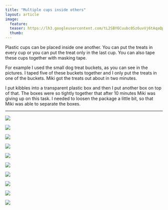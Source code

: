 ```yaml
---
title: "Multiple cups inside others"
layout: article
image:
  feature:
  teaser: https://lh3.googleusercontent.com/tL2SBY6Cuubc0Sz6uvVj6tAqaQp0A8hzrLD4zfX5OeI=w245
  thumb:
---
```


Plastic cups can be placed inside one another. You can put the treats in every cup or you can put the treat only in the last cup. You can also tape these cups together with masking tape.

For example I used the small dog treat buckets, as you can see in the pictures. I taped five of these buckets together and I only put the treats in one of the buckets. Miki got the treats out about in two minutes.

I put kibbles into a transparent plastic box and then I put another box on top of that. The boxes were so tightly together that after 10 minutes Miki was giving up on this task. I needed to loosen the package a little bit, so that Miki was able to separate the boxes.

---

[![](https://lh3.googleusercontent.com/p19iLoKC4eG9Xh0j9cFJiF4dLEbYShreMIdfSCEQc0E=w800)](https://lh3.googleusercontent.com/p19iLoKC4eG9Xh0j9cFJiF4dLEbYShreMIdfSCEQc0E=s0)

[![](https://lh3.googleusercontent.com/m_BmDOuA-VX51C3lQ2hHfSP4Btu1QZ8i048GzehU5Xc=w800)](https://lh3.googleusercontent.com/m_BmDOuA-VX51C3lQ2hHfSP4Btu1QZ8i048GzehU5Xc=s0)

[![](https://lh3.googleusercontent.com/lIkiViKsYUqNQ8LTFtxOomsiMSw8OsALNafHddE6EN4=w800)](https://lh3.googleusercontent.com/lIkiViKsYUqNQ8LTFtxOomsiMSw8OsALNafHddE6EN4=s0)

[![](https://lh3.googleusercontent.com/AZoa487LuBzeUQo0d85eIfKPppvlz82YAy1CRHgfoQI=w800)](https://lh3.googleusercontent.com/AZoa487LuBzeUQo0d85eIfKPppvlz82YAy1CRHgfoQI=s0)

[![](https://lh3.googleusercontent.com/FuTq4SwbmDD4B51bYNyfLSgXtqawvbkA351tu3H5n6o=w800)](https://lh3.googleusercontent.com/FuTq4SwbmDD4B51bYNyfLSgXtqawvbkA351tu3H5n6o=s0)

[![](https://lh3.googleusercontent.com/_UnlamL186uARWFo_WTNMqKvgq2NmtEaRcNSfQaW3nM=w800)](https://lh3.googleusercontent.com/_UnlamL186uARWFo_WTNMqKvgq2NmtEaRcNSfQaW3nM=s0)

[![](https://lh3.googleusercontent.com/_fLcCdV1VTxoMOpCqrkpsyKYrB-Ei1_b1IAx50g_z9m33szVuoR9oiYlisVUoaWGhVSmhAPBFN8D8KjX6KY0Q0Yp5ISj3kbw1hxl6HThnCdYX7bhOUXpVNaQwDUmqiH7QQUAcu3MAxvLewNVP5bwduZBLLpNIMJxNFqMoDZZLJCYFy2IWi4JRrMrxj6Rn4tnKtj_zTkwdkyX-UkJm08afDGluM8kb96bEnA3tLmbXwbezH7HL__ouEXum1X5lhm6qMFAoIg6amWOA1KWUIAzQmFMx4OaoodLKUUDA-TmOgcseU38gDhHCjU1gWavfrp7UIFXYWHFBaTM6fZg4tq6zRymffCq1fdzTD-MYaTMah1KhUH3eLbHrBmTMHvm6ioqwbfsFvlGe1hb3c0QuGIsGbm6OzH8VKDZ0DRZVOMf2a4tyldSdMQwO5CnG7nfxvpdNHgROVa5NpbqsMEgDSkRt_Ok8wcd1DaRaWLYJNar63UcV05nmr0hTlhtZ98ugWQ7ieygPjA0tajwTEjdmvr33S42tvBfNsivoFV3zIxElos=w800)](https://lh3.googleusercontent.com/_fLcCdV1VTxoMOpCqrkpsyKYrB-Ei1_b1IAx50g_z9m33szVuoR9oiYlisVUoaWGhVSmhAPBFN8D8KjX6KY0Q0Yp5ISj3kbw1hxl6HThnCdYX7bhOUXpVNaQwDUmqiH7QQUAcu3MAxvLewNVP5bwduZBLLpNIMJxNFqMoDZZLJCYFy2IWi4JRrMrxj6Rn4tnKtj_zTkwdkyX-UkJm08afDGluM8kb96bEnA3tLmbXwbezH7HL__ouEXum1X5lhm6qMFAoIg6amWOA1KWUIAzQmFMx4OaoodLKUUDA-TmOgcseU38gDhHCjU1gWavfrp7UIFXYWHFBaTM6fZg4tq6zRymffCq1fdzTD-MYaTMah1KhUH3eLbHrBmTMHvm6ioqwbfsFvlGe1hb3c0QuGIsGbm6OzH8VKDZ0DRZVOMf2a4tyldSdMQwO5CnG7nfxvpdNHgROVa5NpbqsMEgDSkRt_Ok8wcd1DaRaWLYJNar63UcV05nmr0hTlhtZ98ugWQ7ieygPjA0tajwTEjdmvr33S42tvBfNsivoFV3zIxElos=s0)

[![](https://lh3.googleusercontent.com/E6uVUeQjdjUr_p0cZh6EKlgDGIdZ-y0NlOGl7CzMSAmKP2vlSgHIvbXH4ihAuv3tWrqaoSkRur2-9UI_OglZ5lRBUsq82jHsNdCV5qHomPBJF1tvcnbNLFVmU9-IUzz2RXXe-JhKp9ZOwkhiuwyHBdkWXuR6-SywUhE4-M4NWdWCAyOxSpOmcNsjnPzHnWU4ktm2xGYGCbw1_JjRXOylvvdjrxNUcVTARRWitzgb7Wt7Nn7KbmAlIzlEohHpZAWMJJGQ2Zx26_QGxyDQJgVSRaGYpxS9RdfN6lYl4guAAJ45TWfJNKx0CjrLPCgynidKOvnI3lvhscfPTXFFfDXFvIhqAcpF7XKYkj-Sl5k_IzRL_3D1PtmN6dvrYYEJqtFB6WkBfuK7ocNNOXR8UvxLUd0EQgGU0-RoancoPoQ3LUW1-0FsPqR5oVgLKCdLLhKufHD-UA8ifPiiZy7QRg0v40ZgwnZnwIqOomKaEp0JGY6fAPeqbKzFNMgvW24KPnOkuzLytXkWDa7iHc-NnrCKhOWhVqIcVpj_nEyWiaLKWpE=w800)](https://lh3.googleusercontent.com/E6uVUeQjdjUr_p0cZh6EKlgDGIdZ-y0NlOGl7CzMSAmKP2vlSgHIvbXH4ihAuv3tWrqaoSkRur2-9UI_OglZ5lRBUsq82jHsNdCV5qHomPBJF1tvcnbNLFVmU9-IUzz2RXXe-JhKp9ZOwkhiuwyHBdkWXuR6-SywUhE4-M4NWdWCAyOxSpOmcNsjnPzHnWU4ktm2xGYGCbw1_JjRXOylvvdjrxNUcVTARRWitzgb7Wt7Nn7KbmAlIzlEohHpZAWMJJGQ2Zx26_QGxyDQJgVSRaGYpxS9RdfN6lYl4guAAJ45TWfJNKx0CjrLPCgynidKOvnI3lvhscfPTXFFfDXFvIhqAcpF7XKYkj-Sl5k_IzRL_3D1PtmN6dvrYYEJqtFB6WkBfuK7ocNNOXR8UvxLUd0EQgGU0-RoancoPoQ3LUW1-0FsPqR5oVgLKCdLLhKufHD-UA8ifPiiZy7QRg0v40ZgwnZnwIqOomKaEp0JGY6fAPeqbKzFNMgvW24KPnOkuzLytXkWDa7iHc-NnrCKhOWhVqIcVpj_nEyWiaLKWpE=s0)

[![](https://lh3.googleusercontent.com/lPIamwLrYtfdcNyMbyH5hclDyNMXraUqZqDWULZt2kfN9D2HnyqfSRg_d2XVt4I4eSkPgsqFk9RobuWOiGBg3xJHYNjPTEb_8TkSIMWGLbojRQwAuv0FR1aokJEbnClRhR50oVQ2DO1JKBajNS27K1IWETqWZksFzDT1ZucNiGwCFv_ewVYZKRL_kCXnZmS76RFTUcJlxeDrULnmBSxcdDkTSiDAuizS74Mm6Yj-ve2YAJZrrMZCGuIcnNJg-3yM_Fpwl6ru-5p5unmmK3pELMUAdNG6ngpm3fMgKAV8NRB2XhWifsa-3ePVPg1-KO0BXfUmudTLPQWTCbnAT4U_QzC6IY5xm-lRK4Ue2tSoUUCmU4MCsJpDZIDCADxIydI5G1tuVcNLKH90A5CfT8RumOsZgD2GZxdm5fcBKqWqDdqzLUdy2Rn8w_Yma-2huEFRcQHbLnnOdW_CSYL_I-huzt3PBJ2IWMTqAVbVVcavlnRDr6EgElmBODp3lzRZexs5CZYV_A0gls7z2qDEs_iyLnGHznLeZRVERlTx-5EoFNo=w800)
](https://lh3.googleusercontent.com/lPIamwLrYtfdcNyMbyH5hclDyNMXraUqZqDWULZt2kfN9D2HnyqfSRg_d2XVt4I4eSkPgsqFk9RobuWOiGBg3xJHYNjPTEb_8TkSIMWGLbojRQwAuv0FR1aokJEbnClRhR50oVQ2DO1JKBajNS27K1IWETqWZksFzDT1ZucNiGwCFv_ewVYZKRL_kCXnZmS76RFTUcJlxeDrULnmBSxcdDkTSiDAuizS74Mm6Yj-ve2YAJZrrMZCGuIcnNJg-3yM_Fpwl6ru-5p5unmmK3pELMUAdNG6ngpm3fMgKAV8NRB2XhWifsa-3ePVPg1-KO0BXfUmudTLPQWTCbnAT4U_QzC6IY5xm-lRK4Ue2tSoUUCmU4MCsJpDZIDCADxIydI5G1tuVcNLKH90A5CfT8RumOsZgD2GZxdm5fcBKqWqDdqzLUdy2Rn8w_Yma-2huEFRcQHbLnnOdW_CSYL_I-huzt3PBJ2IWMTqAVbVVcavlnRDr6EgElmBODp3lzRZexs5CZYV_A0gls7z2qDEs_iyLnGHznLeZRVERlTx-5EoFNo=s0)

[![](https://lh3.googleusercontent.com/GBC8R5F1KfWs9TXuDyr1NoH5rEowWo4kl4LpXfnZHa9c0yYWy1oPJhA0e13_1RaXkJja1Pb7S9V7gJcSnJj7xRfUfasw3xeVfFwGxUirTQxIPBJ37CTBZrcHZLeuCy0FaEjVbuef4wUYLFS_gfq5SvUB0SMaoYbI25T4E38RzA2riKmMzDEk1HiJMpZCi9scPDvLHvBO1vhtNkgQqCTxKd_NLe7veed6HnWNd_QytFHmbnFcKZ6auakkMPaY4QMRelf-UI9MnJMCXk7Y7_htEeUtOCm8XtAJsYflbbEKnmj2J2GFT5fGHn0j69xJcwf9bLW-SOTLxNJn-wMX4vKjiTRvOviSCgFLUZqQm2pSGG39ACDFD2s1-Dm5uW5kqy1_U5Y7Ss83vnjQhCvsBsXsrxPpvuXtE2ztzrhLZYjppb2mrrz6E-Lv9lhteXNzwBEJ_8IGcRV6O7FjVq1KoWkjI6imWeJ0GvMjHsIEeHi-jsG8ZsXW_d-Gyu_TdHoNgQuMq5Mk9ofbDWCTNzkImr5zuPJBZIL51qk2NJ-KaPuGXYc=w800)](https://lh3.googleusercontent.com/GBC8R5F1KfWs9TXuDyr1NoH5rEowWo4kl4LpXfnZHa9c0yYWy1oPJhA0e13_1RaXkJja1Pb7S9V7gJcSnJj7xRfUfasw3xeVfFwGxUirTQxIPBJ37CTBZrcHZLeuCy0FaEjVbuef4wUYLFS_gfq5SvUB0SMaoYbI25T4E38RzA2riKmMzDEk1HiJMpZCi9scPDvLHvBO1vhtNkgQqCTxKd_NLe7veed6HnWNd_QytFHmbnFcKZ6auakkMPaY4QMRelf-UI9MnJMCXk7Y7_htEeUtOCm8XtAJsYflbbEKnmj2J2GFT5fGHn0j69xJcwf9bLW-SOTLxNJn-wMX4vKjiTRvOviSCgFLUZqQm2pSGG39ACDFD2s1-Dm5uW5kqy1_U5Y7Ss83vnjQhCvsBsXsrxPpvuXtE2ztzrhLZYjppb2mrrz6E-Lv9lhteXNzwBEJ_8IGcRV6O7FjVq1KoWkjI6imWeJ0GvMjHsIEeHi-jsG8ZsXW_d-Gyu_TdHoNgQuMq5Mk9ofbDWCTNzkImr5zuPJBZIL51qk2NJ-KaPuGXYc=s0)
